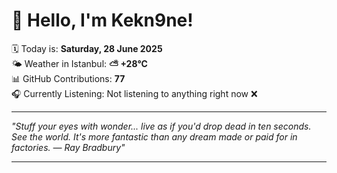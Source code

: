 # 👋 Hello, I'm Kekn9ne!

🗓️ Today is: **Saturday, 28 June 2025**  
🌤️ Weather in Istanbul: **⛅️  +28°C**  
📊 GitHub Contributions: **77**  
🎧 Currently Listening: Not listening to anything right now ❌

---

_"Stuff your eyes with wonder... live as if you'd drop dead in ten seconds. See the world. It's more fantastic than any dream made or paid for in factories. — *Ray Bradbury*"_

---
